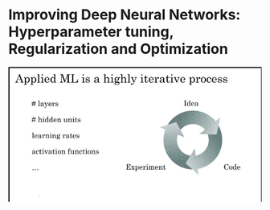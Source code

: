 # Improving Deep Neural Networks: Hyperparameter tuning, Regularization and Optimization

![Fwd/Bkwd propagation](https://github.com/susantamoh84/DeepLearning/blob/master/Course2/applied%20nn.GIF)
